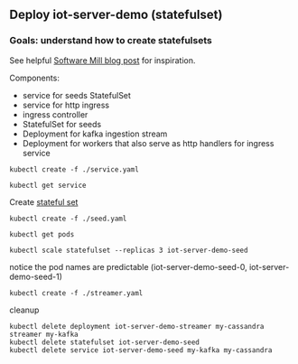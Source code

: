Deploy iot-server-demo (statefulset)
---

### Goals: understand how to create statefulsets

See helpful [Software Mill blog post] for inspiration.

Components:

 * service for seeds StatefulSet
 * service for http ingress
 * ingress controller
 * StatefulSet for seeds
 * Deployment for kafka ingestion stream
 * Deployment for workers that also serve as http handlers for ingress service

[Software Mill blog post]: https://medium.com/google-cloud/clustering-akka-in-kubernetes-with-statefulset-and-deployment-459c0e05f2ea

```console
kubectl create -f ./service.yaml
```

```console
kubectl get service
```

Create [stateful set](https://kubernetes.io/docs/tutorials/stateful-application/basic-stateful-set/)
```console
kubectl create -f ./seed.yaml
```

```console
kubectl get pods
```

```console
kubectl scale statefulset --replicas 3 iot-server-demo-seed
```

notice the pod names are predictable (iot-server-demo-seed-0, iot-server-demo-seed-1)

```console
kubectl create -f ./streamer.yaml
```

cleanup

```console
kubectl delete deployment iot-server-demo-streamer my-cassandra streamer my-kafka
kubectl delete statefulset iot-server-demo-seed
kubectl delete service iot-server-demo-seed my-kafka my-cassandra
```
